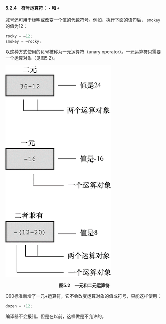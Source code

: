 #### 5.2.4　符号运算符： `-` 和 `+` 

减号还可用于标明或改变一个值的代数符号。例如，执行下面的语句后， `smokey` 的值为12：

```c
rocky = –12;
smokey = –rocky;
```

以这种方式使用的负号被称为一元运算符（unary operator）。一元运算符只需要一个运算对象（见图5.2）。

![33.png](../images/33.png)
<center class="my_markdown"><b class="my_markdown">图5.2　一元和二元运算符</b></center>

C90标准新增了一元+运算符，它不会改变运算对象的值或符号，只能这样使用：

```c
dozen = +12;
```

编译器不会报错。但是在以前，这样做是不允许的。

